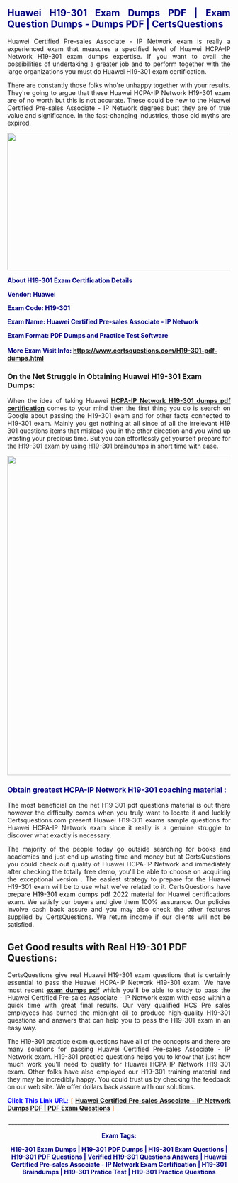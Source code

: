 <h2 style="text-align: justify;"><span style="color: #000080;">Huawei H19-301 Exam Dumps PDF | Exam Question Dumps - Dumps PDF | CertsQuestions</span></h2>
<p style="text-align: justify;">Huawei Certified Pre-sales Associate - IP Network exam is really a experienced exam that measures a specified level of Huawei HCPA-IP Network H19-301 exam dumps expertise. If you want to avail the possibilities of undertaking a greater job and to perform together with the large organizations you must do Huawei H19-301 exam certification.</p>
<p style="text-align: justify;">There are constantly those folks who're unhappy together with your results. They're going to argue that these Huawei HCPA-IP Network H19-301 exam are of no worth but this is not accurate. These could be new to the Huawei Certified Pre-sales Associate - IP Network degrees bust they are of true value and significance. In the fast-changing industries, those old myths are expired.</p>
<p><img style="display: block; margin-left: auto; margin-right: auto;" src="https://i.imgur.com/eaP4ae9.png" width="840" height="310" /></p>
<p><span style="color: #000080;"><strong>About H19-301 Exam Certification Details</strong></span></p>
<p><span style="color: #000080;"><strong>Vendor: Huawei<br /></strong></span></p>
<p><span style="color: #000080;"><strong>Exam Code: H19-301</strong></span></p>
<p><span style="color: #000080;"><strong>Exam Name: Huawei Certified Pre-sales Associate - IP Network</strong></span></p>
<p><span style="color: #000080;"><strong>Exam Format: PDF Dumps and Practice Test Software<br /><br />More Exam Visit Info: <span style="color: #ff6600;"><a href="https://www.certsquestions.com/H19-301-pdf-dumps.html">https://www.certsquestions.com/H19-301-pdf-dumps.html</a></span></strong></span></p>
<h3>On the Net Struggle in Obtaining Huawei H19-301 Exam Dumps:</h3>
<p style="text-align: justify;">When the idea of taking Huawei <a href="https://www.certsquestions.com/H19-301-pdf-dumps.html"><strong>HCPA-IP Network H19-301 dumps pdf certification</strong></a> comes to your mind then the first thing you do is search on Google about passing the H19-301 exam and for other facts connected to H19-301 exam. Mainly you get nothing at all since of all the irrelevant H19 301 questions items that mislead you in the other direction and you wind up wasting your precious time. But you can effortlessly get yourself prepare for the H19-301 exam by using H19-301 braindumps in short time with ease.</p>
<p><a href="https://www.certsquestions.com/H19-301-pdf-dumps.html"><img style="display: block; margin-left: auto; margin-right: auto;" src="https://i.imgur.com/pxhoKQ2.png" width="720" /></a></p>
<h3><span style="color: #000080;">Obtain greatest HCPA-IP Network H19-301 coaching material :</span></h3>
<p style="text-align: justify;">The most beneficial on the net H19 301 pdf questions material is out there however the difficulty comes when you truly want to locate it and luckily Certsquestions.com present Huawei H19-301 exams sample questions for Huawei HCPA-IP Network exam since it really is a genuine struggle to discover what exactly is necessary.</p>
<p style="text-align: justify;">The majority of the people today go outside searching for books and academies and just end up wasting time and money but at CertsQuestions you could check out quality of Huawei HCPA-IP Network and immediately after checking the totally free demo, you'll be able to choose on acquiring the exceptional version . The easiest strategy to prepare for the Huawei H19-301 exam will be to use what we've related to it. CertsQuestions have <span style="color: #000000;">prepare H19-301 exam dumps pdf 2022</span> material for Huawei certifications exam. We satisfy our buyers and give them 100% assurance. Our policies involve cash back assure and you may also check the other features supplied by CertsQuestions. We return income if our clients will not be satisfied.</p>
<h2>Get Good results with Real H19-301 PDF Questions:</h2>
<p style="text-align: justify;">CertsQuestions give real Huawei H19-301 exam questions that is certainly essential to pass the Huawei HCPA-IP Network H19-301 exam. We have most recent<strong>&nbsp;<a href="https://www.certsquestions.com/">exam dumps pdf</a></strong>&nbsp;which you'll be able to study to pass the Huawei Certified Pre-sales Associate - IP Network exam with ease within a quick time with great final results. Our very qualified HCS Pre sales employees has burned the midnight oil to produce high-quality H19-301 questions and answers that can help you to pass the H19-301 exam in an easy way.</p>
<p style="text-align: justify;">The H19-301 practice exam questions have all of the concepts and there are many solutions for passing Huawei Certified Pre-sales Associate - IP Network exam. H19-301 practice questions helps you to know that just how much work you'll need to qualify for Huawei HCPA-IP Network H19-301 exam. Other folks have also employed our H19-301 training material and they may be incredibly happy. You could trust us by checking the feedback on our web site. We offer dollars back assure with our solutions.</p>
<p style="text-align: justify;"><span style="color: #0000ff;"><strong>Click This Link URL</strong>:</span> <span style="color: #ff6600;">[ <strong><a href="https://www.certsquestions.com/hcs-pre-sales-certification.html">Huawei Certified Pre-sales Associate - IP Network Dumps PDF | PDF Exam Questions</a></strong> ]</span></p>
<p style="text-align: center;">______________________________________________________________________________</p>
<p style="text-align: center;"><span style="color: #000080;"><strong>Exam Tags:</strong></span></p>
<p style="text-align: center;"><span style="color: #000080;"><strong>H19-301 Exam Dumps | H19-301 PDF Dumps | H19-301 Exam Questions | H19-301 PDF Questions | Verified H19-301 Questions Answers | Huawei Certified Pre-sales Associate - IP Network Exam Certification | H19-301 Braindumps | H19-301 Pratice Test | H19-301 Practice Questions</strong></span></p>
